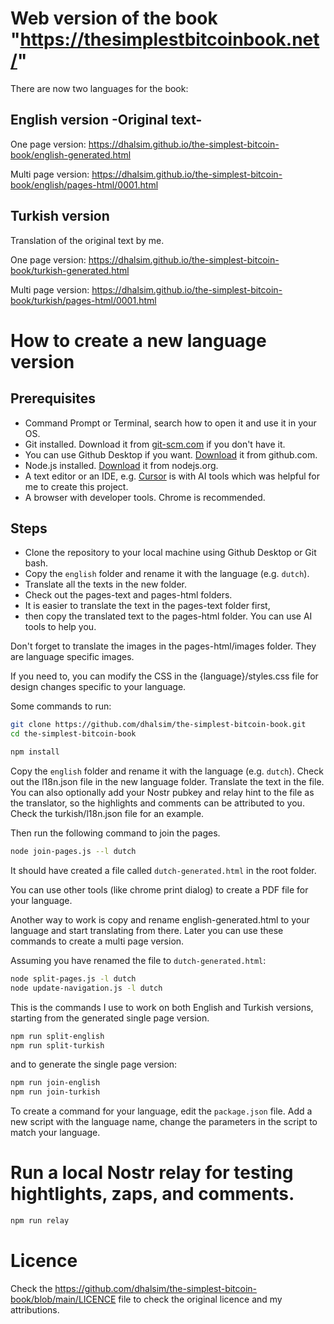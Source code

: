 # Web version of the book "https://thesimplestbitcoinbook.net/"

There are now two languages for the book:

## English version -Original text-

One page version:
https://dhalsim.github.io/the-simplest-bitcoin-book/english-generated.html

Multi page version:
https://dhalsim.github.io/the-simplest-bitcoin-book/english/pages-html/0001.html

## Turkish version

Translation of the original text by me.

One page version:
https://dhalsim.github.io/the-simplest-bitcoin-book/turkish-generated.html

Multi page version:
https://dhalsim.github.io/the-simplest-bitcoin-book/turkish/pages-html/0001.html

# How to create a new language version

## Prerequisites

- Command Prompt or Terminal, search how to open it and use it in your OS.
- Git installed. Download it from [git-scm.com](https://git-scm.com/) if you don't have it.
- You can use Github Desktop if you want. [Download](https://desktop.github.com/) it from github.com.
- Node.js installed. [Download](https://nodejs.org/) it from nodejs.org.
- A text editor or an IDE, e.g. [Cursor](https://www.cursor.sh/) is with AI tools which was helpful for me to create this project.
- A browser with developer tools. Chrome is recommended.

## Steps

- Clone the repository to your local machine using Github Desktop or Git bash.
- Copy the `english` folder and rename it with the language (e.g. `dutch`).
- Translate all the texts in the new folder.
- Check out the pages-text and pages-html folders.
- It is easier to translate the text in the pages-text folder first,
- then copy the translated text to the pages-html folder. You can use AI tools to help you.

Don't forget to translate the images in the pages-html/images folder. They are language specific images.

If you need to, you can modify the CSS in the {language}/styles.css file for design changes specific to your language.

Some commands to run:

```bash
git clone https://github.com/dhalsim/the-simplest-bitcoin-book.git
cd the-simplest-bitcoin-book
```

```bash
npm install
```

Copy the `english` folder and rename it with the language (e.g. `dutch`).
Check out the l18n.json file in the new language folder. Translate the text in the file.
You can also optionally add your Nostr pubkey and relay hint to the file as the translator, so the highlights and comments can be attributed to you. Check the turkish/l18n.json file for an example.

Then run the following command to join the pages.

```bash
node join-pages.js --l dutch
```

It should have created a file called `dutch-generated.html` in the root folder.

You can use other tools (like chrome print dialog) to create a PDF file for your language.

Another way to work is copy and rename english-generated.html to your language and start translating from there. Later you can use these commands to create a multi page version.

Assuming you have renamed the file to `dutch-generated.html`:

```bash
node split-pages.js -l dutch
node update-navigation.js -l dutch
```

This is the commands I use to work on both English and Turkish versions, starting from the generated single page version.

```bash
npm run split-english
npm run split-turkish
```

and to generate the single page version:

```bash
npm run join-english
npm run join-turkish
```

To create a command for your language, edit the `package.json` file. Add a new script with the language name, change the parameters in the script to match your language.

# Run a local Nostr relay for testing hightlights, zaps, and comments.

```bash
npm run relay
```

# Licence

Check the https://github.com/dhalsim/the-simplest-bitcoin-book/blob/main/LICENCE file to check the original licence and my attributions.
